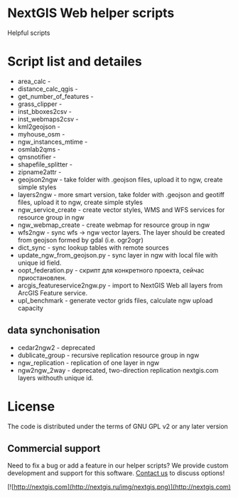 # NextGIS Web helper scripts

Helpful scripts

# Script list and detailes

* area_calc - 
* distance_calc_qgis - 
* get_number_of_features - 
* grass_clipper - 
* inst_bboxes2csv - 
* inst_webmaps2csv - 
* kml2geojson - 
* myhouse_osm - 
* ngw_instances_mtime - 
* osmlab2qms - 
* qmsnotifier - 
* shapefile_splitter - 
* zipname2attr - 
* geojson2ngw - take folder with .geojson files, upload it to ngw, create simple styles
* layers2ngw - more smart version, take folder with .geojson and geotiff files, upload it to ngw, create simple styles
* ngw_service_create - create vector styles, WMS and WFS services for resource group in ngw
* ngw_webmap_create - create webmap for resource group in ngw
* wfs2ngw - sync wfs -> ngw vector layers. The layer should be created from geojson formed by gdal (i.e. ogr2ogr)
* dict_sync - sync lookup tables with remote sources
* update_ngw_from_geojson.py - sync layer in ngw with local file with unique id field.
* oopt_federation.py - скрипт для конкретного проекта, сейчас приостановлен.
* arcgis_featureservice2ngw.py - import to NextGIS Web all layers from ArcGIS Feature service.
* upl_benchmark - generate vector grids files, calculate ngw upload capacity

## data synchonisation

* cedar2ngw2 - deprecated
* dublicate_group - recursive replication resource group in ngw
* ngw_replication - replication of one layer in ngw
* ngw2ngw_2way - deprecated, two-direction replication nextgis.com layers withouth unique id.
 
# License

The code is distributed under the terms of GNU GPL v2 or any later version

Commercial support
----------
Need to fix a bug or add a feature in our helper scripts? We provide custom development and support for this software. [Contact us](http://nextgis.ru/en/contact/) to discuss options!

[![http://nextgis.com](http://nextgis.ru/img/nextgis.png)](http://nextgis.com)

